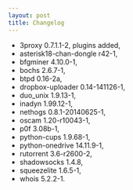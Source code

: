 ```yaml
---
layout: post
title: Changelog
---
```


* 3proxy 0.7.1.1-2, plugins added,
* asterisk18-chan-dongle r42-1, 
* bfgminer 4.10.0-1,
* bochs 2.6.7-1,
* btpd 0.16-2a,
* dropbox-uploader 0.14-141126-1,
* duo_unix 1.9.13-1,
* inadyn 1.99.12-1,
* nethogs 0.8.1-20140625-1,
* oscam 1.20-r10043-1,
* p0f 3.08b-1,
* python-cups 1.9.68-1,
* python-onedrive 14.11.9-1,
* rutorrent 3.6-r2600-2,
* shadowsocks 1.4.8,
* squeezelite 1.6.5-1,
* whois 5.2.2-1.
